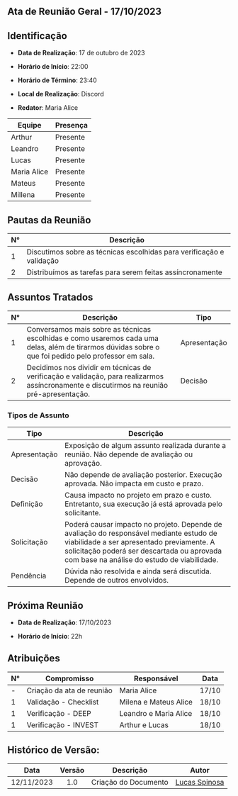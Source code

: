 ##	Ata de Reunião Geral - 17/10/2023

##	Identificação

- **Data de Realização**: 17 de outubro de 2023

- **Horário de Início**: 22:00

- **Horário de Término**: 23:40

- **Local de Realização**: Discord

- **Redator**: Maria Alice

| Equipe      | Presença | 
| ----------- | -------- |
|    Arthur   | Presente |
|   Leandro   | Presente |
|    Lucas    | Presente |
| Maria Alice | Presente |
|    Mateus   | Presente |
|   Millena   | Presente |

##	Pautas da Reunião

|  N°  |                            Descrição                                    | 
| ---- | ----------------------------------------------------------------------- |
|  1   |   Discutimos sobre as técnicas escolhidas para verificação e validação  |
|  2   |       Distribuímos as tarefas para serem feitas assíncronamente         |

## Assuntos Tratados

|  N°  |                              Descrição                              |          Tipo            |  
| ---- | ------------------------------------------------------------------- | ------------------------ |
|  1   | Conversamos mais sobre as técnicas escolhidas e como usaremos cada uma delas, além de tirarmos dúvidas sobre o que foi pedido pelo professor em sala.                                       |      Apresentação        |
|  2   | Decidimos nos dividir em técnicas de verificação e validação, para realizarmos assíncronamente e discutirmos na reunião pré-apresentação.                                                    |         Decisão          |    

### Tipos de Assunto

|      Tipo       |                                   Descrição                                                     | 
| --------------- | ----------------------------------------------------------------------------------------------- |
|  Apresentação   | Exposição de algum assunto realizada durante a reunião. Não depende de avaliação ou aprovação.  |
|     Decisão     |     Não depende de avaliação posterior. Execução aprovada. Não impacta em custo e prazo.        |
|  Definição      | Causa impacto no projeto em prazo e custo. Entretanto, sua execução já está aprovada pelo solicitante.                                                                                                        |
|   Solicitação   |    Poderá causar impacto no projeto.  Depende de avaliação do responsável mediante estudo de viabilidade a ser apresentado previamente. A solicitação poderá ser descartada ou aprovada com base na análise do estudo de viabilidade.                                                                                                     |
|    Pendência    |        Dúvida não resolvida e ainda será discutida. Depende de outros envolvidos.               |

## Próxima Reunião

- **Data de Realização**: 17/10/2023

- **Horário de Início**: 22h

## Atribuições

|  N° |                    Compromisso                             |          Responsável       |       Data       |
| --- | ---------------------------------------------------------- | -------------------------- | ---------------- |
|  -  |                 Criação da ata de reunião                  |         Maria Alice        |       17/10      |
|  1  |                    Validação - Checklist                   |    Milena e Mateus Alice   |       18/10      |
|  1  |                     Verificação - DEEP                     |    Leandro e Maria Alice   |       18/10      |
|  1  |                   Verificação - INVEST                     |       Arthur e Lucas       |       18/10      |

##  Histórico de Versão:

| **Data**   | **Versão** |    **Descrição**      |                  **Autor**                        |
| :--------: | :--------: | :------------------:  | :-----------------------------------------------: | 
| 12/11/2023 |    1.0     | Criação do Documento  | [Lucas Spinosa](https://github.com/LucasSpinosa)  |
